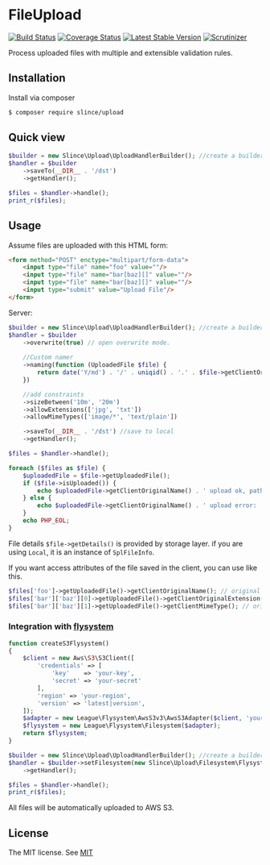 # FileUpload

[![Build Status](https://img.shields.io/travis/slince/upload/master.svg?style=flat-square)](https://travis-ci.com/slince/upload)
[![Coverage Status](https://img.shields.io/codecov/c/github/slince/upload.svg?style=flat-square)](https://codecov.io/github/slince/upload)
[![Latest Stable Version](https://img.shields.io/packagist/v/slince/upload.svg?style=flat-square&label=stable)](https://packagist.org/packages/slince/upload)
[![Scrutinizer](https://img.shields.io/scrutinizer/g/slince/upload.svg?style=flat-square)](https://scrutinizer-ci.com/g/slince/upload/?branch=master)

Process uploaded files with multiple and extensible validation rules.

## Installation

Install via composer

```bash
$ composer require slince/upload
```

## Quick view

```php
$builder = new Slince\Upload\UploadHandlerBuilder(); //create a builder.
$handler = $builder
    ->saveTo(__DIR__ . '/dst')
    ->getHandler();

$files = $handler->handle();
print_r($files);
```

## Usage

Assume files are uploaded with this HTML form:

```html
<form method="POST" enctype="multipart/form-data">
    <input type="file" name="foo" value=""/>
    <input type="file" name="bar[baz][]" value=""/>
    <input type="file" name="bar[baz][]" value=""/>
    <input type="submit" value="Upload File"/>
</form>
```

Server:
```php
$builder = new Slince\Upload\UploadHandlerBuilder(); //create a builder.
$handler = $builder
    ->overwrite(true) // open overwrite mode. 
    
    //Custom namer
    ->naming(function (UploadedFile $file) {
        return date('Y/md') . '/' . uniqid() . '.' . $file->getClientOriginalExtension();
    })

    //add constraints
    ->sizeBetween('10m', '20m')
    ->allowExtensions(['jpg', 'txt'])
    ->allowMimeTypes(['image/*', 'text/plain'])

    ->saveTo(__DIR__ . '/dst') //save to local
    ->getHandler();

$files = $handler->handle();

foreach ($files as $file) {
    $uploadedFile = $file->getUploadedFile();
    if ($file->isUploaded()) {
        echo $uploadedFile->getClientOriginalName() . ' upload ok, path:' . $file->getDetails()->getPathname();
    } else {
        echo $uploadedFile->getClientOriginalName() . ' upload error: ' . $file->getException()->getMessage();
    }
    echo PHP_EOL;
}
```
File details `$file->getDetails()` is provided by storage layer. 
if you are using `Local`, it is an instance of `SplFileInfo`. 

If you want access attributes of the file saved in the client, you can use like this.
```php
$files['foo']->getUploadedFile()->getClientOriginalName(); // original name
$files['bar']['baz'][0]->getUploadedFile()->getClientOriginalExtension(); // original  extension
$files['bar']['baz'][1]->getUploadedFile()->getClientMimeType(); // original  mime type
```

### Integration with [flysystem](https://github.com/thephpleague/flysystem)

```php
function createS3Flysystem()
{
    $client = new Aws\S3\S3Client([
        'credentials' => [
            'key'    => 'your-key',
            'secret' => 'your-secret'
        ],
        'region' => 'your-region',
        'version' => 'latest|version',
    ]);
    $adapter = new League\Flysystem\AwsS3v3\AwsS3Adapter($client, 'your-bucket-name');
    $flysystem = new League\Flysystem\Filesystem($adapter);
    return $flysystem;
}

$builder = new Slince\Upload\UploadHandlerBuilder(); //create a builder.
$handler = $builder->setFilesystem(new Slince\Upload\Filesystem\Flysystem(createS3Flysystem()))
    ->getHandler();

$files = $handler->handle();
print_r($files);
```
All files will be automatically uploaded to AWS S3.

## License
 
The MIT license. See [MIT](https://opensource.org/licenses/MIT)
